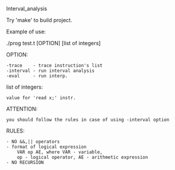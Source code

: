 Interval_analysis

Try 'make' to build project. 

Example of use:

./prog test.t [OPTION] [list of integers]

OPTION:

	-trace	  - trace instruction's list
	-interval - run interval analysis
	-eval 	  - run interp.
	
list of integers:

	value for 'read x;' instr.
	

ATTENTION: 

	you should follow the rules in case of using -interval option 
	
RULES:

	- NO &&,|| operators
	- format of logical expression 
		VAR op AE, where VAR - variable, 
		op - logical operator, AE - arithmetic expression
	- NO RECURSION
	
